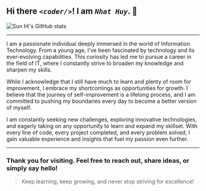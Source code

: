 ## Hi there _```<coder/>```_! I am _```Nhat Huy```_. 👋

![Sun Hi's GitHub stats](https://github-readme-stats.vercel.app/api?username=iamSunHi&show_icons=true&theme=dracula)

---
I am a passionate individual deeply immersed in the world of Information Technology. From a young age, I've been fascinated by technology and its ever-evolving capabilities. This curiosity has led me to pursue a career in the field of IT, where I constantly strive to broaden my knowledge and sharpen my skills.

While I acknowledge that I still have much to learn and plenty of room for improvement, I embrace my shortcomings as opportunities for growth. I believe that the journey of self-improvement is a lifelong process, and I am committed to pushing my boundaries every day to become a better version of myself.

I am constantly seeking new challenges, exploring innovative technologies, and eagerly taking on any opportunity to learn and expand my skillset. With every line of code, every project completed, and every problem solved, I gain valuable experience and insights that fuel my passion even further.

---
### Thank you for visiting. Feel free to reach out, share ideas, or simply say hello!

> Keep learning, keep growing, and never stop striving for excellence!

<!--
**iamSunHi/iamSunHi** is a ✨ _special_ ✨ repository because its `README.md` (this file) appears on your GitHub profile.

Here are some ideas to get you started:

- 🔭 I’m currently working on ...
- 🌱 I’m currently learning ...
- 👯 I’m looking to collaborate on ...
- 🤔 I’m looking for help with ...
- 💬 Ask me about ...
- 📫 How to reach me: ...
- 😄 Pronouns: ...
- ⚡ Fun fact: ...
-->
